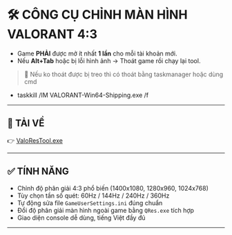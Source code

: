 # 🛠️ CÔNG CỤ CHỈNH MÀN HÌNH VALORANT 4:3
  
- Game **PHẢI** được mở ít nhất **1 lần** cho mỗi tài khoản mới.  
- Nếu **Alt+Tab** hoặc bị lỗi hình ảnh → Thoát game rồi chạy lại tool.  
> 📌 Nếu ko thoát được bị treo thì có thoát bằng taskmanager hoặc dùng cmd 
- taskkill /IM VALORANT-Win64-Shipping.exe /f
---

## 🔽 TẢI VỀ

👉 [ValoResTool.exe](https://github.com/Cowfung/ValoResTool/releases/download/valorant/ValoResTool.exe)



---

## ✅ TÍNH NĂNG

- Chỉnh độ phân giải 4:3 phổ biến (1400x1080, 1280x960, 1024x768)
- Tùy chọn tần số quét: 60Hz / 144Hz / 240Hz / 360Hz
- Tự động sửa file `GameUserSettings.ini` đúng chuẩn
- Đổi độ phân giải màn hình ngoài game bằng `QRes.exe` tích hợp
- Giao diện console dễ dùng, tiếng Việt đầy đủ

---
